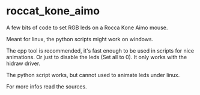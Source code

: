 # roccat_kone_aimo
A few bits of code to set RGB leds on a Rocca Kone Aimo mouse.

Meant for linux, the python scripts might work on windows.

The cpp tool is recommended, it's fast enough to be used in scripts for nice animations.
Or just to disable the leds (Set all to 0).
It only works with the hidraw driver.

The python script works, but cannot used to animate leds under linux.

For more infos read the sources.

